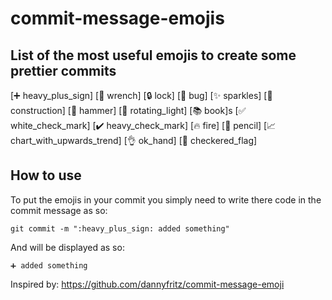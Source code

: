 # commit-message-emojis

## List of the most useful emojis to create some prettier commits

[➕ heavy_plus_sign]
[🔧 wrench]
[🔒 lock]
[🐛 bug]
[✨ sparkles]
[🚧 construction]
[🔨 hammer]
[🚨 rotating_light]
[📚 book]s
[✅ white_check_mark]
[✔️ heavy_check_mark]
[🔥 fire]
[📝 pencil]
[📈 chart_with_upwards_trend]
[👌 ok_hand]
[🏁 checkered_flag]

## How to use

To put the emojis in your commit you simply need to write there code in the commit message as so:
```
git commit -m ":heavy_plus_sign: added something"
```

And will be displayed as so:
```
➕ added something
```

Inspired by: https://github.com/dannyfritz/commit-message-emoji

